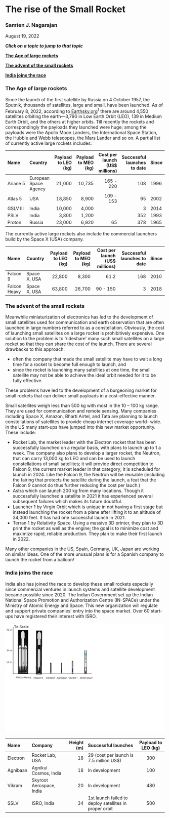 # The rise of the Small Rocket

### Samten J. Nagarajan
August 19, 2022

***Click on a topic to jump to that topic***

**[The Age of large rockets](#the-age-of-large-rockets)**

**[The advent of the small rockets](#the-advent-of-the-small-rockets)**

**[India joins the race](#india-joins-the-race)**

### The Age of large rockets

Since the launch of the first satellite by Russia on 4 October 1957, the Sputnik, thousands of satellites, large and small, have been launched. As of February 8, 2022, according to [Earthsky.org](https://Earthsky.org)<sup>1</sup> there are around 4,550 satellites orbiting the earth—3,790 in Low Earth Orbit (LEO), 139 in Medium Earth Orbit, and the others at higher orbits. Till recently the rockets and correspondingly the payloads they launched were huge; among the payloads were the Apollo Moon Landers, the International Space Station, the Hubble and Webb telescopes, the Mars Lander and so on. A partial list of currently active large rockets includes:

|Name|Country|Payload to LEO (kg)|Payload to MEO (kg)|Cost per launch (US$ millions)|Successful launches to date|Since|
|:-|:-|-:|-:|-:|-:|-|
|Ariane&nbsp;5|European Space Agency|21,000|10,735|165 - 220|108|1996|
|Atlas 5|USA|18,850|8,900|109 - 153|95|2002|
|GSLV III|India|10,000|4,000||3|2014|
|PSLV|India|3,800|1,200||352|1993|
|Proton|Russia|23,000|6,920|65|378|1965|

The currently active large rockets also include the commercial launchers build by the Space X (USA) company.

|Name|Country|Payload to LEO (kg)|Payload to MEO (kg)|Cost per launch (US$ millions)|Successful launches to date|Since|
|:-|:-|-:|-:|-:|-:|-|
|Falcon 9|Space X, USA|22,800|8,300|61.2|168|2010|
|Falcon Heavy|Space X, USA|63,800|26,700|90 - 150|3|2018|

### The advent of the small rockets

Meanwhile miniaturization of electronics has led to the development of small satellites used for communication and earth observation that are often launched in large numbers referred to as a constellation. Obviously, the cost of launching small satellites on a large rocket is prohibitively expensive. One solution to the problem is to ‘rideshare’ many such small satellites on a large rocket so that they can share the cost of the launch. There are several drawbacks to this approach:

- often the company that made the small satellite may have to wait a long time for a rocket to become full enough to launch, and 
- since the rocket is launching many satellites at one time, the small satellite may not be able to achieve the ideal orbit needed for it to be fully effective.

These problems have led to the development of a burgeoning market for small rockets that can deliver small payloads in a cost-effective manner. 

Small satellites weigh less than 500 kg with most in the 10 – 100 kg range. They are used for communication and remote sensing. Many companies including Space X, Amazon, Bharti Airtel, and Tata are planning to launch constellations of satellites to provide cheap internet coverage world- wide. In the US many start-ups have jumped into this new market opportunity. These include:

- Rocket Lab, the market leader with the Electron rocket that has been successfully launched on a regular basis, with plans to launch up to 1 a week. The company also plans to develop a larger rocket, the Neutron, that can carry 13,000 kg to LEO and can be used to launch constellations of small satellites; it will provide direct competition to Falcon 9, the current market leader in that category; it is scheduled for launch in 2024. Like the Falcon 9, the Neutron will be reusable (including the fairing that protects the satellite during the launch, a feat that the Falcon 9 cannot do thus further reducing the cost per lauch.)
- Astra which can launch 200 kg from many locations. Though it successfully launched a satellite in 2021 it has experienced several subsequent failures which makes its future doubtful.
- Launcher 1 by Virgin Orbit which is unique in not having a first stage but instead launching the rocket from a plane after lifting it to an altitude of 34,000 feet. It has had one successful launch in 2021.
- Terran 1 by Relativity Space. Using a massive 3D printer, they plan to 3D print the rocket as well as the engine; the goal is to minimize cost and maximize rapid, reliable production. They plan to make their first launch in 2022.

Many other companies in the US, Spain, Germany, UK, Japan are working on similar ideas. One of the more unusual plans is for a Spanish company to launch the rocket from a balloon!

### India joins the race

India also has joined the race to develop these small rockets especially since commercial ventures in launch systems and satellite development became possible since 2020. The Indian Government set up the Indian National Space Promotion and Authorization Centre (IN-SPACe) under the Ministry of Atomic Energy and Space. This new organization will regulate and support private companies’ entry into the space market. Over 60 start-ups have registered their interest with ISRO.

![Rocket size comparison](Rocket_Size.png)

|Name|Company|Height (m)|Successful launches|Payload to LEO (kg)|
|:-|:-|-:|:-|:-:|
|Electron|Rocket Lab, USA|18|29 (cost per launch is 7.5 million US$)|300|
|Agnibaan|Agnikul Cosmos, India|18|In development|100|
|Vikram|Skyroot Aerospace, India|20|In development|480|
|SSLV|ISRO, India|34|1st launch failed to deploy satellites in proper orbit|500|

